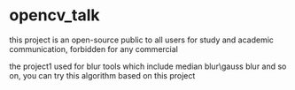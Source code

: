 # opencv_talk
this project is an open-source public to all users for study and academic communication, forbidden for any commercial


the project1 used for blur tools which include median blur\gauss blur and so on, you can try this algorithm based on this project
